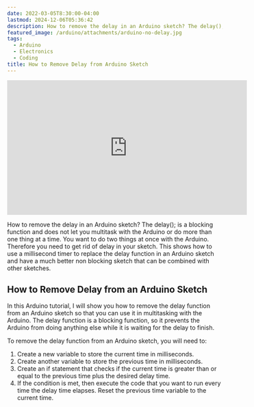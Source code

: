 ```yaml
---
date: 2022-03-05T8:30:00-04:00
lastmod: 2024-12-06T05:36:42
description: How to remove the delay in an Arduino sketch? The delay(); is a blocking function and does not let you multitask with the Arduino or do more than one thing at a time.
featured_image: /arduino/attachments/arduino-no-delay.jpg
tags:
  - Arduino
  - Electronics
  - Coding
title: How to Remove Delay from Arduino Sketch
---
```


<div class="iframe-16-9-container">
<iframe class="youTubeIframe" width="560" height="315" src="https://www.youtube.com/embed/EdpFZ8iCXo4?rel=0" title="YouTube video player" frameborder="0" allow="accelerometer; autoplay; clipboard-write; encrypted-media; gyroscope; picture-in-picture; web-share" allowfullscreen></iframe>
</div>

How to remove the delay in an Arduino sketch? The delay(); is a blocking function and does not let you multitask with the Arduino or do more than one thing at a time. You want to do two things at once with the Arduino. Therefore you need to get rid of delay in your sketch. This shows how to use a millisecond timer to replace the delay function in an Arduino sketch and have a much better non blocking sketch that can be combined with other sketches.

## How to Remove Delay from an Arduino Sketch

In this Arduino tutorial, I will show you how to remove the delay function from an Arduino sketch so that you can use it in multitasking with the Arduino. The delay function is a blocking function, so it prevents the Arduino from doing anything else while it is waiting for the delay to finish.

To remove the delay function from an Arduino sketch, you will need to:

1. Create a new variable to store the current time in milliseconds.
2. Create another variable to store the previous time in milliseconds.
3. Create an if statement that checks if the current time is greater than or equal to the previous time plus the desired delay time.
4. If the condition is met, then execute the code that you want to run every time the delay time elapses. Reset the previous time variable to the current time.
